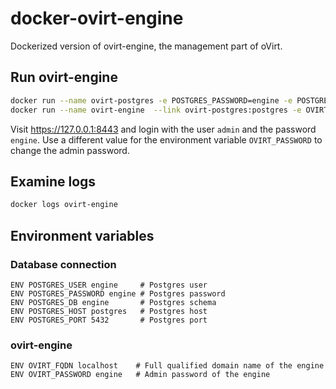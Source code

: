 # docker-ovirt-engine
Dockerized version of ovirt-engine, the management part of oVirt.

## Run ovirt-engine

```bash
docker run --name ovirt-postgres -e POSTGRES_PASSWORD=engine -e POSTGRES_USER=engine -e POSTGRES_DB=engine -d rmohr/ovirt-postgres
docker run --name ovirt-engine  --link ovirt-postgres:postgres -e OVIRT_PASSWORD=engine -p 8443:8443 -d rmohr/ovirt-engine

```
Visit https://127.0.0.1:8443 and login with the user `admin` and the password
`engine`. Use a different value for the environment variable `OVIRT_PASSWORD`
to change the admin password.

## Examine logs

```bash
docker logs ovirt-engine
```

## Environment variables

### Database connection
```
ENV POSTGRES_USER engine     # Postgres user
ENV POSTGRES_PASSWORD engine # Postgres password
ENV POSTGRES_DB engine       # Postgres schema
ENV POSTGRES_HOST postgres   # Postgres host
ENV POSTGRES_PORT 5432       # Postgres port
```

### ovirt-engine
```
ENV OVIRT_FQDN localhost    # Full qualified domain name of the engine
ENV OVIRT_PASSWORD engine   # Admin password of the engine
```
